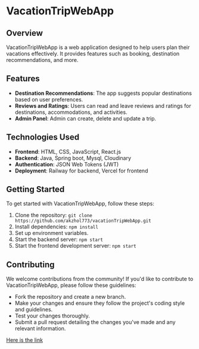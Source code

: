 # VacationTripWebApp

## Overview

VacationTripWebApp is a web application designed to help users plan their vacations effectively. It provides features such as booking, destination recommendations, and more.

## Features


- **Destination Recommendations**: The app suggests popular destinations based on user preferences.
- **Reviews and Ratings**: Users can read and leave reviews and ratings for destinations, accommodations, and activities.
- **Admin Panel**: Admin can create, delete and update a trip.

## Technologies Used

- **Frontend**: HTML, CSS, JavaScript, React.js
- **Backend**: Java, Spring boot, Mysql, Cloudinary
- **Authentication**: JSON Web Tokens (JWT)
- **Deployment**: Railway for backend, Vercel for frontend

## Getting Started

To get started with VacationTripWebApp, follow these steps:

1. Clone the repository: `git clone https://github.com/akzhol773/vacationTripWebApp.git`
2. Install dependencies: `npm install`
3. Set up environment variables.
4. Start the backend server: `npm start`
5. Start the frontend development server: `npm start`

## Contributing

We welcome contributions from the community! If you'd like to contribute to VacationTripWebApp, please follow these guidelines:

- Fork the repository and create a new branch.
- Make your changes and ensure they follow the project's coding style and guidelines.
- Test your changes thoroughly.
- Submit a pull request detailing the changes you've made and any relevant information.

[Here is the link](https://neobis-front-tour.vercel.app/)


